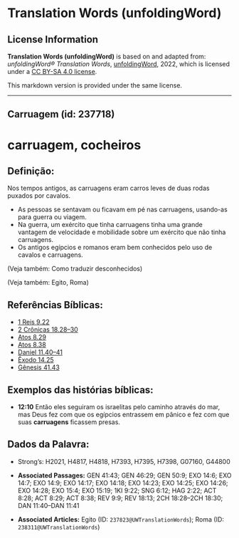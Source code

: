 # Translation Words (unfoldingWord)

## License Information

**Translation Words (unfoldingWord)** is based on and adapted from: _unfoldingWord® Translation Words_, [unfoldingWord](https://unfoldingword.org/utw), 2022, which is licensed under a [CC BY-SA 4.0 license](https://creativecommons.org/licenses/by-sa/4.0/legalcode.en).

This markdown version is provided under the same license.



--------------------------------

## Carruagem (id: 237718)

carruagem, cocheiros
====================

Definição:
----------

Nos tempos antigos, as carruagens eram carros leves de duas rodas puxados por cavalos.

* As pessoas se sentavam ou ficavam em pé nas carruagens, usando\-as para guerra ou viagem.
* Na guerra, um exército que tinha carruagens tinha uma grande vantagem de velocidade e mobilidade sobre um exército que não tinha carruagens.
* Os antigos egípcios e romanos eram bem conhecidos pelo uso de cavalos e carruagens.

(Veja também: Como traduzir desconhecidos)

(Veja também: Egito, Roma)

Referências Bíblicas:
---------------------

* [1 Reis 9\.22](https://ref.ly/1Kgs9:22)
* [2 Crônicas 18\.28–30](https://ref.ly/2Chr18:28-2Chr18:30)
* [Atos 8\.29](https://ref.ly/Acts8:29)
* [Atos 8\.38](https://ref.ly/Acts8:38)
* [Daniel 11\.40–41](https://ref.ly/Dan11:40-Dan11:41)
* [Êxodo 14\.25](https://ref.ly/Exod14:25)
* [Gênesis 41\.43](https://ref.ly/Gen41:43)

Exemplos das histórias bíblicas:
--------------------------------

* **12:10** Então eles seguiram os israelitas pelo caminho através do mar, mas Deus fez com que os egípcios entrassem em pânico e fez com que suas **carruagens** ficassem presas.

Dados da Palavra:
-----------------

* Strong’s: H2021, H4817, H4818, H7393, H7395, H7398, G07160, G44800

* **Associated Passages:** GEN 41:43; GEN 46:29; GEN 50:9; EXO 14:6; EXO 14:7; EXO 14:9; EXO 14:17; EXO 14:18; EXO 14:23; EXO 14:25; EXO 14:26; EXO 14:28; EXO 15:4; EXO 15:19; 1KI 9:22; SNG 6:12; HAG 2:22; ACT 8:28; ACT 8:29; ACT 8:38; REV 9:9; REV 18:13; 2CH 18:28–2CH 18:30; DAN 11:40–DAN 11:41
* **Associated Articles:** Egito (ID: `237823@UWTranslationWords`); Roma (ID: `238311@UWTranslationWords`)


